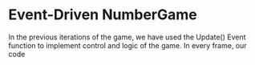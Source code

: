 # Event-Driven NumberGame

In the previous iterations of the game, we have used the Update() Event function to implement control and logic of the game.  In every frame, our code 